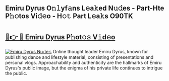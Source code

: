 ## Emiru Dyrus O𝚗𝚕yf𝚊ns L𝚎a𝚔ed N𝚞𝚍es - Part-Hte P𝚑𝚘tos Vi𝚍𝚎o - H𝚘𝚝 Part L𝚎a𝚔s O90TK

# <h2><a href="http://kf6rqi.oniu.top/?m=Emiru+Dyrus">🔗👉 🔴 Emiru Dyrus P𝚑ot𝚘𝚜 V𝚒d𝚎o</a></h2>

[![Emiru Dyrus Nu𝚍e𝚜](https://i.imgur.com/0qMVB7G.gif)](http://kf6rqi.oniu.top/?m=Emiru+Dyrus)
Online thought leader Emiru Dyrus, known for publishing dance and lifestyle material, consisting of presentations and personal vlogs. Approachability and authenticity are the hallmarks of Emiru Dyrus's public image, but the enigma of his private life continues to intrigue the public.  
